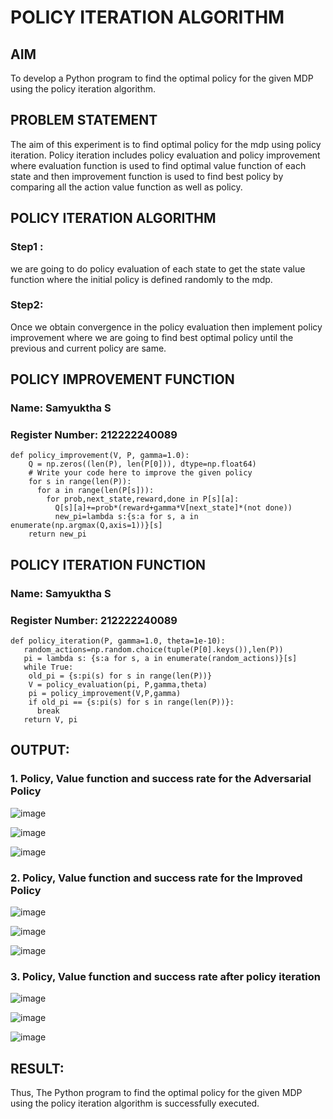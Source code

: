 # POLICY ITERATION ALGORITHM

## AIM
To develop a Python program to find the optimal policy for the given MDP using the policy iteration algorithm.

## PROBLEM STATEMENT
The aim of this experiment is to find optimal policy for the mdp using policy iteration. Policy iteration includes policy evaluation and policy improvement where evaluation function is used to find optimal value function of each state and then improvement function is used to find best policy by comparing all the action value function as well as policy.

## POLICY ITERATION ALGORITHM
### Step1 :
we are going to do policy evaluation of each state to get the state value function where the initial policy is defined randomly to the mdp.

### Step2:
Once we obtain convergence in the policy evaluation then implement policy improvement where we are going to find best optimal policy until the previous and current policy are same.

## POLICY IMPROVEMENT FUNCTION
### Name: Samyuktha S
### Register Number: 212222240089
```
def policy_improvement(V, P, gamma=1.0):
    Q = np.zeros((len(P), len(P[0])), dtype=np.float64)
    # Write your code here to improve the given policy
    for s in range(len(P)):
      for a in range(len(P[s])):
        for prob,next_state,reward,done in P[s][a]:
          Q[s][a]+=prob*(reward+gamma*V[next_state]*(not done))
          new_pi=lambda s:{s:a for s, a in enumerate(np.argmax(Q,axis=1))}[s]
    return new_pi

```
## POLICY ITERATION FUNCTION
### Name: Samyuktha S
### Register Number: 212222240089
```
def policy_iteration(P, gamma=1.0, theta=1e-10):
   random_actions=np.random.choice(tuple(P[0].keys()),len(P))
   pi = lambda s: {s:a for s, a in enumerate(random_actions)}[s]
   while True:
    old_pi = {s:pi(s) for s in range(len(P))}
    V = policy_evaluation(pi, P,gamma,theta)
    pi = policy_improvement(V,P,gamma)
    if old_pi == {s:pi(s) for s in range(len(P))}:
      break
   return V, pi
```

## OUTPUT:
### 1. Policy, Value function and success rate for the Adversarial Policy

![image](https://github.com/user-attachments/assets/ce1ee446-6191-46db-a4f0-6a89aa511554)

![image](https://github.com/user-attachments/assets/3c78761c-ba4e-4b80-a917-e97eb5c5ea7e)

![image](https://github.com/user-attachments/assets/57f9c0cb-b218-4d1c-8418-80837cb9b140)

### 2. Policy, Value function and success rate for the Improved Policy

![image](https://github.com/user-attachments/assets/ce1ee446-6191-46db-a4f0-6a89aa511554)

![image](https://github.com/user-attachments/assets/3c78761c-ba4e-4b80-a917-e97eb5c5ea7e)

![image](https://github.com/user-attachments/assets/57f9c0cb-b218-4d1c-8418-80837cb9b140)

### 3. Policy, Value function and success rate after policy iteration

![image](https://github.com/user-attachments/assets/ce1ee446-6191-46db-a4f0-6a89aa511554)

![image](https://github.com/user-attachments/assets/3c78761c-ba4e-4b80-a917-e97eb5c5ea7e)

![image](https://github.com/user-attachments/assets/57f9c0cb-b218-4d1c-8418-80837cb9b140)

## RESULT:
Thus, The Python program to find the optimal policy for the given MDP using the policy iteration algorithm is successfully executed.
